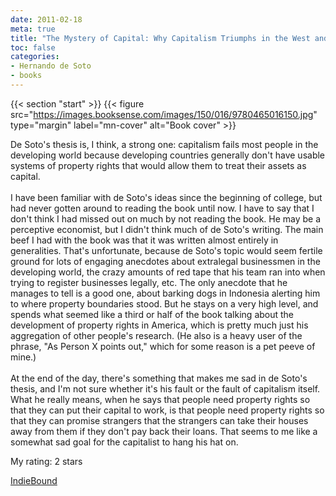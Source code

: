 ```yaml
---
date: 2011-02-18
meta: true
title: "The Mystery of Capital: Why Capitalism Triumphs in the West and Fails Everywhere Else"
toc: false
categories:
- Hernando de Soto
- books
---
```


{{< section "start" >}}
{{< figure src="https://images.booksense.com/images/150/016/9780465016150.jpg" type="margin" label="mn-cover" alt="Book cover" >}}

De Soto's thesis is, I think, a strong one: capitalism fails most people in the developing world because developing countries generally don't have usable systems of property rights that would allow them to treat their assets as capital. <br /><br />I have been familiar with de Soto's ideas since the beginning of college, but had never gotten around to reading the book until now. I have to say that I don't think I had missed out on much by not reading the book. He may be a perceptive economist, but I didn't think much of de Soto's writing. The main beef I had with the book was that it was written almost entirely in generalities. That's unfortunate, because de Soto's topic would seem fertile ground for lots of engaging anecdotes about extralegal businessmen in the developing world, the crazy amounts of red tape that his team ran into when trying to register businesses legally, etc. The only anecdote that he manages to tell is a good one, about barking dogs in Indonesia alerting him to where property boundaries stood. But he stays on a very high level, and spends what seemed like a third or half of the book talking about the development of property rights in America, which is pretty much just his aggregation of other people's research. (He also is a heavy user of the phrase, "As Person X points out," which for some reason is a pet peeve of mine.)<br /><br />At the end of the day, there's something that makes me sad in de Soto's thesis, and I'm not sure whether it's his fault or the fault of capitalism itself. What he really means, when he says that people need property rights so that they can put their capital to work, is that people need property rights so that they can promise strangers that the strangers can take their houses away from them if they don't pay back their loans. That seems to me like a somewhat sad goal for the capitalist to hang his hat on.

My rating: 2 stars  

[IndieBound](https://www.indiebound.org/book/9780465016150)
